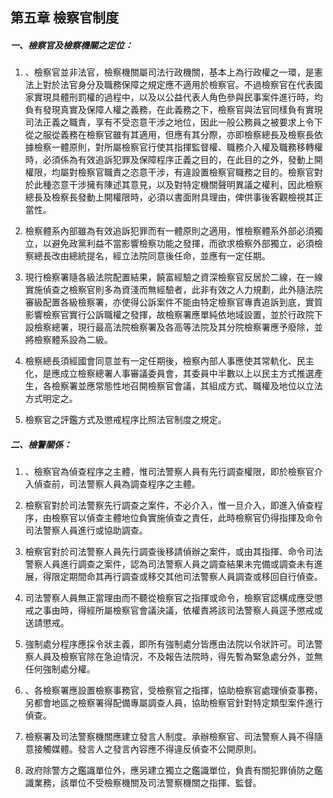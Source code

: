 ## 第五章 檢察官制度

##### 一、檢察官及檢察機關之定位：

1. 、檢察官並非法官，檢察機關屬司法行政機關，基本上為行政權之一環，是憲法上對於法官身分及職務保障之規定應不適用於檢察官。不過檢察官在代表國家實現具體刑罰權的過程中，以及以公益代表人角色參與民事案件進行時，均負有發現真實及保障人權之義務，在此義務之下，檢察官與法官同樣負有實現司法正義之職責，享有不受恣意干涉之地位，因此一般公務員之被要求上令下從之服從義務在檢察官雖有其適用，但應有其分際，亦即檢察總長及檢察長依據檢察一體原則，對所屬檢察官行使其指揮監督權、職務介入權及職務移轉權時，必須係為有效追訴犯罪及保障程序正義之目的，在此目的之外，發動上開權限，均屬對檢察官職責之恣意干涉，有違設置檢察官職務之目的。檢察官對於此種恣意干涉擁有陳述其意見，以及對特定機關聲明異議之權利，因此檢察總長及檢察長發動上開權限時，必須以書面附具理由，俾供事後客觀檢視其正當性。

2. 檢察體系內部雖為有效追訴犯罪而有一體原則之適用，惟檢察體系外部必須獨立，以避免政黨利益不當影響檢察功能之發揮，而欲求檢察外部獨立，必須檢察總長改由總統提名，經立法院同意後任命，並應有一定任期。

3. 現行檢察署隨各級法院配置結果，饒富經驗之資深檢察官反居於二線，在一線實施偵查之檢察官則多為資淺而無經驗者，此非有效之人力規劃，此外隨法院審級配置各級檢察署，亦使得公訴案件不能由特定檢察官專責追訴到底，實質影響檢察官實行公訴職權之發揮，故檢察署應單純依地域設置，並於行政院下設檢察總署，現行最高法院檢察署及各高等法院及其分院檢察署應予廢除，並將檢察體系設為二級。

4. 檢察總長須經國會同意並有一定任期後，檢察內部人事應使其常軌化、民主化，是應成立檢察總署人事審議委員會，其委員中半數以上以民主方式推選產生，各檢察署並應常態性地召開檢察官會議，其組成方式、職權及地位以立法方式明定之。

5. 檢察官之評鑑方式及懲戒程序比照法官制度之規定。


##### 二、檢警關係：

1. 、檢察官為偵查程序之主體，惟司法警察人員有先行調查權限，即於檢察官介入偵查前，司法警察人員為調查程序之主體。

2. 檢察官對於司法警察先行調查之案件，不必介入，惟一旦介入，即進入偵查程序，由檢察官以偵查主體地位負實施偵查之責任，此時檢察官仍得指揮及命令司法警察人員進行或協助調查。

3. 檢察官對於司法警察人員先行調查後移請偵辦之案件，或由其指揮、命令司法警察人員進行調查之案件，認為司法警察人員之調查結果未完備或調查未有進展，得限定期間命其再行調查或移交其他司法警察人員調查或移回自行偵查。

4. 司法警察人員無正當理由而不聽從檢察官之指揮或命令，檢察官認構成應受懲戒之事由時，得經所屬檢察官會議決議，依權責將該司法警察人員逕予懲戒或送請懲戒。

5. 強制處分程序應採令狀主義，即所有強制處分皆應由法院以令狀許可。司法警察人員及檢察官除在急迫情況，不及報告法院時，得先暫為緊急處分外，並無任何強制處分權。

6. 、各檢察署應設置檢察事務官，受檢察官之指揮，協助檢察官處理偵查事務，另都會地區之檢察署得配備專屬調查人員，協助檢察官針對特定類型案件進行偵查。

7. 檢察署及司法警察機關應建立發言人制度。承辦檢察官、司法警察人員不得隨意接觸媒體。發言人之發言內容應不得違反偵查不公開原則。

8. 政府除警方之鑑識單位外，應另建立獨立之鑑識單位，負責有關犯罪偵防之鑑識業務，該單位不受檢察機關及司法警察機關之指揮、監督。

